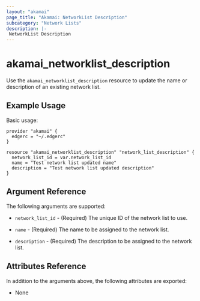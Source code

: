 ```yaml
---
layout: "akamai"
page_title: "Akamai: NetworkList Description"
subcategory: "Network Lists"
description: |-
 NetworkList Description
---
```


# akamai_networklist_description

Use the `akamai_networklist_description` resource to update the name or description of an existing network list.

## Example Usage

Basic usage:

```hcl
provider "akamai" {
  edgerc = "~/.edgerc"
}

resource "akamai_networklist_description" "network_list_description" {
  network_list_id = var.network_list_id
  name = "Test network list updated name"
  description = "Test network list updated description"
}
```

## Argument Reference

The following arguments are supported:

* `network_list_id` - (Required) The unique ID of the network list to use.

* `name` - (Required) The name to be assigned to the network list.

* `description` - (Required) The description to be assigned to the network list.

## Attributes Reference

In addition to the arguments above, the following attributes are exported:

* None


